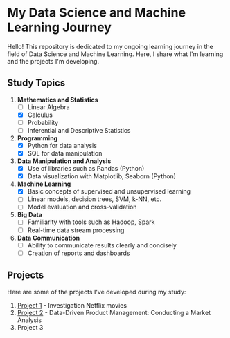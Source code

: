 # My Data Science and Machine Learning Journey

Hello! This repository is dedicated to my ongoing learning journey in the field of Data Science and Machine Learning. Here, I share what I'm learning and the projects I'm developing.

## Study Topics

1. **Mathematics and Statistics**
   - [ ] Linear Algebra
   - [X] Calculus
   - [ ] Probability
   - [ ] Inferential and Descriptive Statistics

2. **Programming**
   - [X] Python for data analysis
   - [X] SQL for data manipulation

3. **Data Manipulation and Analysis**
   - [X] Use of libraries such as Pandas (Python)
   - [X] Data visualization with Matplotlib, Seaborn (Python)

4. **Machine Learning**
   - [X] Basic concepts of supervised and unsupervised learning
   - [ ] Linear models, decision trees, SVM, k-NN, etc.
   - [ ] Model evaluation and cross-validation

5. **Big Data**
   - [ ] Familiarity with tools such as Hadoop, Spark
   - [ ] Real-time data stream processing

6. **Data Communication**
   - [ ] Ability to communicate results clearly and concisely
   - [ ] Creation of reports and dashboards

## Projects

Here are some of the projects I've developed during my study:

1. [Project 1](https://github.com/flavinhojrz/investigation_Netflix_movies) - Investigation Netflix movies
2. [Project 2](https://github.com/flavinhojrz/Gestao_de_produtos) - Data-Driven Product Management: Conducting a Market Analysis
3. Project 3

